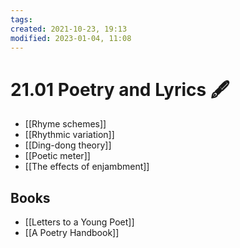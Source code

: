 ```yaml
---
tags:
created: 2021-10-23, 19:13
modified: 2023-01-04, 11:08
---
```


# 21.01 Poetry and Lyrics 🖋
- [[Rhyme schemes]]
- [[Rhythmic variation]]
- [[Ding-dong theory]]
- [[Poetic meter]]
- [[The effects of enjambment]]

## Books
- [[Letters to a Young Poet]]
- [[A Poetry Handbook]]